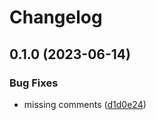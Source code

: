 # Changelog

## 0.1.0 (2023-06-14)


### Bug Fixes

* missing comments ([d1d0e24](https://github.com/mkanoor/test_kmn_456/commit/d1d0e24cfdb66bca938d22ee08d736042ef865ad))
